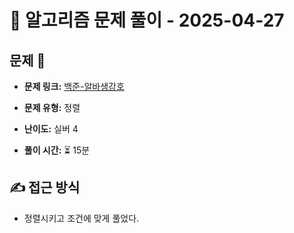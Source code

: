 # 📝 알고리즘 문제 풀이 - 2025-04-27

## 문제 📖

- **문제 링크:** [백준-알바생강호](https://www.acmicpc.net/problem/1758)

- **문제 유형:** 정렬

- **난이도:** 실버 4

- **풀이 시간:** ⏳ 15분

## ✍ 접근 방식

- 정렬시키고 조건에 맞게 풀었다.
